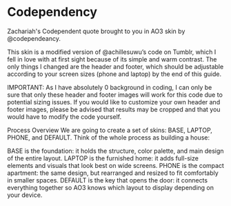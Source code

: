 # Codependency
Zachariah's Codependent quote brought to you in AO3 skin by @codependeancy.

This skin is a modified version of @achillesuwu’s code on Tumblr, which I fell in love with at first sight because of its simple and warm contrast. The only things I changed are the header and footer, which should be adjustable according to your screen sizes (phone and laptop) by the end of this guide. 

IMPORTANT: As I have absolutely 0 background in coding, I can only be sure that only these header and footer images will work for this code due to potential sizing issues. If you would like to customize your own header and footer images, please be advised that results may be cropped and that you would have to modify the code yourself. 

Process Overview
We are going to create a set of skins: BASE, LAPTOP, PHONE, and DEFAULT. Think of the whole process as building a house:

BASE is the foundation: it holds the structure, color palette, and main design of the entire layout.
LAPTOP is the furnished home: it adds full-size elements and visuals that look best on wide screens.
PHONE is the compact apartment: the same design, but rearranged and resized to fit comfortably in smaller spaces.
DEFAULT is the key that opens the door: it connects everything together so AO3 knows which layout to display depending on your device.
